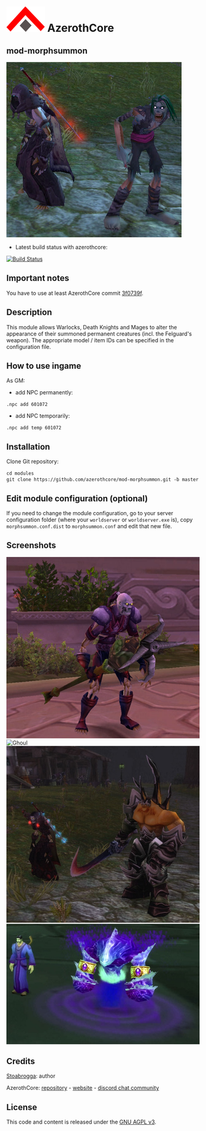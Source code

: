 # ![logo](https://raw.githubusercontent.com/azerothcore/azerothcore.github.io/master/images/logo-github.png) AzerothCore

## mod-morphsummon

![mod-morphsummon](https://raw.githubusercontent.com/azerothcore/mod-morphsummon/master/icon.png)

- Latest build status with azerothcore:

[![Build Status](https://github.com/azerothcore/mod-morphsummon/workflows/core-build/badge.svg?branch=master&event=push)](https://github.com/azerothcore/mod-morphsummon)

## Important notes

You have to use at least AzerothCore commit [3f0739f](https://github.com/azerothcore/azerothcore-wotlk/commit/3f0739f1c9a5289444ff9d62834b7ceb38879ba9).

## Description

This module allows Warlocks, Death Knights and Mages to alter the appearance of their summoned permanent creatures (incl. the Felguard's weapon). The appropriate model / item IDs can be specified in the configuration file.

## How to use ingame

As GM:

- add NPC permanently:

```
.npc add 601072
```

- add NPC temporarily:

```
.npc add temp 601072
```

## Installation

Clone Git repository:

```
cd modules
git clone https://github.com/azerothcore/mod-morphsummon.git -b master
```

## Edit module configuration (optional)

If you need to change the module configuration, go to your server configuration folder (where your `worldserver` or `worldserver.exe` is), copy `morphsummon.conf.dist` to `morphsummon.conf` and edit that new file.

## Screenshots
![NPC](https://raw.githubusercontent.com/azerothcore/mod-morphsummon/master/images/morphsummon1.jpg "NPC")
![Ghoul](https://raw.githubusercontent.com/azerothcore/mod-morphsummon/master/images/morphsummon2.jpg "Ghoul")
![Felguard](https://raw.githubusercontent.com/azerothcore/mod-morphsummon/master/images/morphsummon3.jpg "Felguard")
![Water Elemental](https://raw.githubusercontent.com/azerothcore/mod-morphsummon/master/images/morphsummon4.jpg "Water Elemental")

## Credits

[Stoabrogga](https://github.com/Stoabrogga): author

AzerothCore: [repository](https://github.com/azerothcore) - [website](http://azerothcore.org/) - [discord chat community](https://discord.gg/gkt4y2x)

## License
This code and content is released under the [GNU AGPL v3](https://github.com/azerothcore/azerothcore-wotlk/blob/master/LICENSE-AGPL3).
